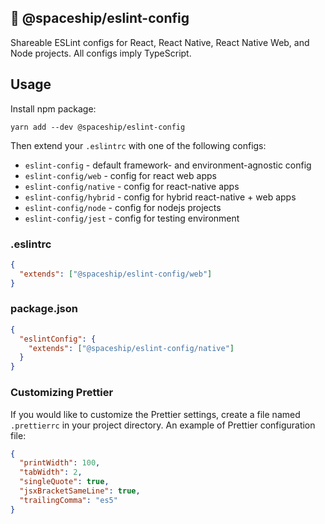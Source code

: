 🚀 @spaceship/eslint-config
-------------
Shareable ESLint configs for React, React Native, React Native Web, and Node projects. All configs imply TypeScript.

## Usage
Install npm package:
```shell script
yarn add --dev @spaceship/eslint-config
```

Then extend your `.eslintrc` with one of the following configs:

- `eslint-config` - default framework- and environment-agnostic config
- `eslint-config/web` - config for react web apps
- `eslint-config/native` - config for react-native apps
- `eslint-config/hybrid` - config for hybrid react-native + web apps
- `eslint-config/node` - config for nodejs projects
- `eslint-config/jest` - config for testing environment

### .eslintrc
```json
{
  "extends": ["@spaceship/eslint-config/web"]
}
```

### package.json
```json
{
  "eslintConfig": {
    "extends": ["@spaceship/eslint-config/native"]
  }
}
```

### Customizing Prettier
If you would like to customize the Prettier settings, create a file named `.prettierrc` in your project directory. An example of Prettier configuration file:

```json
{
  "printWidth": 100,
  "tabWidth": 2,
  "singleQuote": true,
  "jsxBracketSameLine": true,
  "trailingComma": "es5"
}
```
